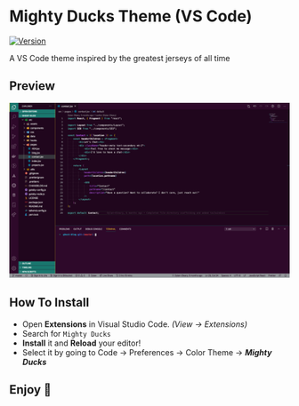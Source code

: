 # Mighty Ducks Theme (VS Code)

[![Version](https://vsmarketplacebadge.apphb.com/version/dylanolearydev.mighty-ducks.svg)](https://marketplace.visualstudio.com/items?itemName=dylanolearydev.mighty-ducks)

A VS Code theme inspired by the greatest jerseys of all time

## Preview  

![Preview](preview.png)

## How To Install
+ Open **Extensions** in Visual Studio Code. *(View → Extensions)*
+ Search for `Mighty Ducks`
+ **Install** it and **Reload** your editor!
+ Select it by going to Code → Preferences → Color Theme → ***Mighty Ducks***

## Enjoy :ice_hockey:
